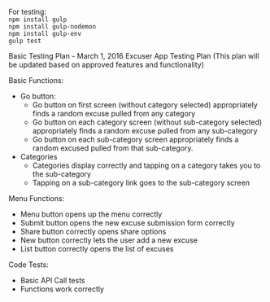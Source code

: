For testing:  
`npm install gulp`  
`npm install gulp-nodemon`  
`npm install gulp-env`  
`gulp test`  


Basic Testing Plan - March 1, 2016
Excuser App Testing Plan
(This plan will be updated based on approved features and functionality)

Basic Functions:
- Go button:
    - Go button on first screen (without category selected) appropriately finds a random excuse pulled from any category
    - Go button on each category screen (without sub-category selected) appropriately finds a random excuse pulled from any sub-category
    - Go button on each  sub-category screen appropriately finds a random excused pulled from that sub-category.
- Categories
    - Categories display correctly and tapping on a category takes you to the sub-category
    - Tapping on a sub-category link goes to the sub-category screen

Menu Functions:
- Menu button opens up the menu correctly
- Submit button opens the new excuse submission form correctly
- Share button correctly opens share options
- New button correctly lets the user add a new excuse
- List button correctly opens the list of excuses

Code Tests:
- Basic API Call tests
- Functions work correctly
